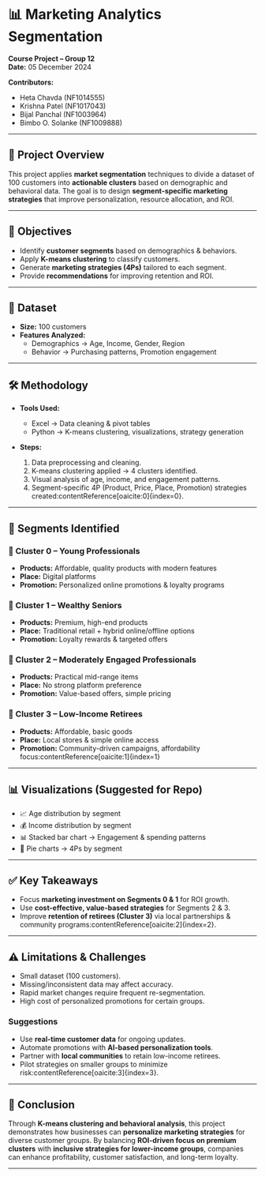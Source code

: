 # 📊 Marketing Analytics Segmentation  

**Course Project – Group 12**  
**Date:** 05 December 2024  

**Contributors:**  
- Heta Chavda (NF1014555)  
- Krishna Patel (NF1017043)  
- Bijal Panchal (NF1003964)  
- Bimbo O. Solanke (NF1009888)  

---

## 📌 Project Overview  
This project applies **market segmentation** techniques to divide a dataset of 100 customers into **actionable clusters** based on demographic and behavioral data. The goal is to design **segment-specific marketing strategies** that improve personalization, resource allocation, and ROI.  

---

## 🎯 Objectives  
- Identify **customer segments** based on demographics & behaviors.  
- Apply **K-means clustering** to classify customers.  
- Generate **marketing strategies (4Ps)** tailored to each segment.  
- Provide **recommendations** for improving retention and ROI.  

---

## 📂 Dataset  
- **Size:** 100 customers  
- **Features Analyzed:**  
  - Demographics → Age, Income, Gender, Region  
  - Behavior → Purchasing patterns, Promotion engagement  

---

## 🛠️ Methodology  
- **Tools Used:**  
  - Excel → Data cleaning & pivot tables  
  - Python → K-means clustering, visualizations, strategy generation  

- **Steps:**  
  1. Data preprocessing and cleaning.  
  2. K-means clustering applied → 4 clusters identified.  
  3. Visual analysis of age, income, and engagement patterns.  
  4. Segment-specific 4P (Product, Price, Place, Promotion) strategies created:contentReference[oaicite:0]{index=0}.  

---

## 👥 Segments Identified  

### 🔹 Cluster 0 – Young Professionals  
- **Products:** Affordable, quality products with modern features  
- **Place:** Digital platforms  
- **Promotion:** Personalized online promotions & loyalty programs  

### 🔹 Cluster 1 – Wealthy Seniors  
- **Products:** Premium, high-end products  
- **Place:** Traditional retail + hybrid online/offline options  
- **Promotion:** Loyalty rewards & targeted offers  

### 🔹 Cluster 2 – Moderately Engaged Professionals  
- **Products:** Practical mid-range items  
- **Place:** No strong platform preference  
- **Promotion:** Value-based offers, simple pricing  

### 🔹 Cluster 3 – Low-Income Retirees  
- **Products:** Affordable, basic goods  
- **Place:** Local stores & simple online access  
- **Promotion:** Community-driven campaigns, affordability focus:contentReference[oaicite:1]{index=1}  

---

## 📊 Visualizations (Suggested for Repo)  
- 📈 Age distribution by segment  
- 💰 Income distribution by segment  
- 📊 Stacked bar chart → Engagement & spending patterns  
- 🥧 Pie charts → 4Ps by segment  

---

## ✅ Key Takeaways  
- Focus **marketing investment on Segments 0 & 1** for ROI growth.  
- Use **cost-effective, value-based strategies** for Segments 2 & 3.  
- Improve **retention of retirees (Cluster 3)** via local partnerships & community programs:contentReference[oaicite:2]{index=2}.  

---

## ⚠️ Limitations & Challenges  
- Small dataset (100 customers).  
- Missing/inconsistent data may affect accuracy.  
- Rapid market changes require frequent re-segmentation.  
- High cost of personalized promotions for certain groups.  

### Suggestions  
- Use **real-time customer data** for ongoing updates.  
- Automate promotions with **AI-based personalization tools**.  
- Partner with **local communities** to retain low-income retirees.  
- Pilot strategies on smaller groups to minimize risk:contentReference[oaicite:3]{index=3}.  

---

## 📌 Conclusion  
Through **K-means clustering and behavioral analysis**, this project demonstrates how businesses can **personalize marketing strategies** for diverse customer groups. By balancing **ROI-driven focus on premium clusters** with **inclusive strategies for lower-income groups**, companies can enhance profitability, customer satisfaction, and long-term loyalty.  

---

